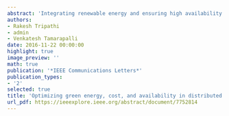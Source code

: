 ```yaml
---
abstract: 'Integrating renewable energy and ensuring high availability are two major requirements for geo-distributed data centers. Availability is ensured by provisioning spare capacity across the data centers to mask data center failures (either partial or complete). We propose a mixed integer linear programming formulation for capacity planning while minimizing the total cost of ownership (TCO) for highly available, green, distributed data centers. We minimize the cost due to power consumption and server deployment while targeting a minimum usage of green energy. Solving our model shows that capacity provisioning considering green energy integration not only lowers carbon footprint but also reduces the TCO. Results show that up to 40% green energy usage is feasible with a marginal increase in the TCO compared with the other cost-aware models.'
authors:
- Rakesh Tripathi
- admin
- Venkatesh Tamarapalli
date: 2016-11-22 00:00:00
highlight: true
image_preview: ''
math: true
publication: '*IEEE Communications Letters*'
publication_types:
- '2'
selected: true
title: 'Optimizing green energy, cost, and availability in distributed data centers'
url_pdf: https://ieeexplore.ieee.org/abstract/document/7752814
---
```

